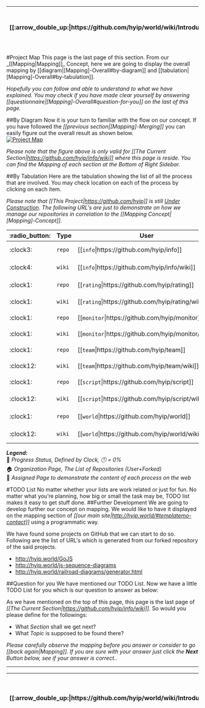 <table>
  <thead>
    <tr>
      <th>[[:arrow_double_up:|https://github.com/hyip/world/wiki/Introduction]]</th>
      <th>[[:arrow_up_small:|https://github.com/hyipworld/hyipworld.github.io/wiki/Introduction]]</th>
      <th>[[:rewind:|Introduction]] [[Intro|Introduction]]</th>
      <th>[[:arrow_backward:|[Mapping]-Overall]] [[Prev|[Mapping]-Overall]]</th>
      <th>[[:repeat:|maps]] [[Reload|maps]]</th>
      <th>Last :arrow_forward:</th>
      <th>[[Next|https://github.com/hyip/rating]] [[:fast_forward:|https://github.com/hyip/rating]]</th>
      <th>[[:arrow_down_small:|https://github.com/hyip/rating]]</th>
      <th>[[:arrow_double_down:|https://github.com/hyip/rating/wiki/Introduction]]</th>
    </tr>
  </thead>
</table>
#Project Map
This page is the last page of this section. From our _[[Mapping|Mapping]]_ Concept, here we are going to display the overall mapping by [[diagram|[Mapping]-Overall#by-diagram]] and [[tabulation|[Mapping]-Overall#by-tabulation]].  

_Hopefully you can follow and able to understand to what we have explained. You may check if you have made clear yourself by answering [[questionnaire|[Mapping]-Overall#question-for-you]] on the last of this page._

##By Diagram
Now it is your turn to familiar with the flow on our concept. If you have followed the _[[previous section|[Mapping]-Merging]]_ you can easily figure out the overall result as shown below.  
[![Project Map](https://hyipworld.github.io/images/github/doc/info.png)](https://tophyipmonitor.wordpress.com/hyip-world/) 
 
_Please note that the figure above is only valid for [[The Current Section|https://github.com/hyip/info/wiki]] where this page is reside. You can find the Mapping of each section at the Bottom of Right Sidebar._

##By Tabulation
Here are the tabulation showing the list of all the process that are involved. You may check location on each of the process by clicking on each item.

_Please note that [[This Project|https://github.com/hyip]] is still <u>Under Construction</u>. The following URL's are just to demonstrate on how we manage our repositories in correlation to the [[Mapping Concept|[Mapping]-Concept]]._
<table>
  <thead>
    <tr>
      <th>:radio_button:</th>
      <th>Type</th>
      <th>User</th>
      <th>Organization</th>
      <th>Platform</th>
      <th>Team</th>
      <th>Channel</th>
    </tr>
  </thead>
  <tbody>
    <tr>
      <td scope="row">:clock3:</td>
      <td scope="row"><code>repo</code></td>
      <td>[[<code>info</code>|https://github.com/hyip/info]]</td>
      <td>[[:house:|https://github.com/hyipworld]] [[hyip <code>world</code>|https://github.com/hyipworld/hyipworld.github.io]]</td>
      <td scope="row">-</td>
      <td scope="row">-</td>
      <td scope="row">-</td>
    </tr>
    <tr>
      <td scope="row">:clock4:</td>
      <td scope="row"><code>wiki</code></td>
      <td>[[<code>info</code>|https://github.com/hyip/info/wiki]]</td>
      <td>[[:cinema:|http://hyip.world/]] [[hyip <code>world</code>|https://github.com/hyipworld/hyipworld.github.io/wiki]]</td>
      <td scope="row">-</td>
      <td scope="row">-</td>
      <td scope="row">-</td>
    </tr>
    <tr>
      <td scope="row">:clock1:</td>
      <td scope="row"><code>repo</code></td>
      <td>[[<code>rating</code>|https://github.com/hyip/rating]]</td>
      <td>[[:house:|https://github.com/hyipmonitor]] [[hyip <code>monitor</code>|https://github.com/hyipmonitor/hyipmonitor.github.io]] </td>
      <td scope="row">-</td>
      <td scope="row">-</td>
      <td scope="row">-</td>
    </tr>
    <tr>
      <td scope="row">:clock1:</td>
      <td scope="row"><code>wiki</code></td>
      <td>[[<code>rating</code>|https://github.com/hyip/rating/wiki]]</td>
      <td>[[:cinema:|http://hyipmonitors.info/]] [[hyip <code>monitor|https://github.com/hyipmonitor/hyipmonitor.github.io/wiki]]</code></td>
      <td scope="row">-</td>
      <td scope="row">-</td>
      <td scope="row">-</td>
    </tr>
    <tr>
      <td scope="row">:clock1:</td>
      <td scope="row"><code>repo</code></td>
      <td>[[<code>monitor</code>|https://github.com/hyip/monitor]]</td>
      <td>[[:house:|https://github.com/hyiprating]] [[hyip <code>rating|https://github.com/hyiprating/hyiprating.github.io]]</code></td>
      <td scope="row">-</td>
      <td scope="row">-</td>
      <td scope="row">-</td>
    </tr>
    <tr>
      <td scope="row">:clock1:</td>
      <td scope="row"><code>wiki</code></td>
      <td>[[<code>monitor</code>|https://github.com/hyip/monitor/wiki]]</td>
      <td>[[:cinema:|http://tophyips.info/]] [[hyip <code>rating|https://github.com/hyiprating/hyiprating.github.io/wiki]]</code></td>
      <td scope="row">-</td>
      <td scope="row">-</td>
      <td scope="row">-</td>
    </tr>
    <tr>
      <td scope="row">:clock1:</td>
      <td scope="row"><code>repo</code></td>
      <td>[[<code>team</code>|https://github.com/hyip/team]]</td>
      <td>[[:house:|https://github.com/hyipscript]] [[hyip <code>script|https://github.com/hyipscript/hyipscript.github.io]]</code></td>
      <td scope="row">-</td>
      <td scope="row">-</td>
      <td scope="row">-</td>
    </tr>
    <tr>
      <td scope="row">:clock12:</td>
      <td scope="row"><code>wiki</code></td>
      <td>[[<code>team</code>|https://github.com/hyip/team/wiki]]</td>
      <td>[[:cinema:|http://hyipscript.info/]] [[hyip <code>script|https://github.com/hyipscript/hyipscript.github.io/wiki]]</code></td>
      <td scope="row">-</td>
      <td scope="row">-</td>
      <td scope="row">-</td>
    </tr>
    <tr>
      <td scope="row">:clock1:</td>
      <td scope="row"><code>repo</code></td>
      <td>[[<code>script</code>|https://github.com/hyip/script]]</td>
      <td>[[:house:|https://github.com/hyipteam]] [[hyip <code>team|https://github.com/hyipteam/hyipteam.github.io]]</code></td>
      <td scope="row">-</td>
      <td scope="row">-</td>
      <td scope="row">-</td>
    </tr>
    <tr>
      <td scope="row">:clock12:</td>
      <td scope="row"><code>wiki</code></td>
      <td>[[<code>script</code>|https://github.com/hyip/script/wiki]]</td>
      <td>[[:cinema:|http://team.hyip.world/]] [[hyip <code>team</code>|https://github.com/hyipteam/hyipteam.github.io/wiki]]</td>
      <td scope="row">-</td>
      <td scope="row">-</td>
      <td scope="row">-</td>
    </tr>
    <tr>
      <td scope="row">:clock1:</td>
      <td scope="row"><code>repo</code></td>
      <td>[[<code>world</code>|https://github.com/hyip/world]]</td>
      <td>[[:house:|https://github.com/hyipinfo]] [[hyip <code>info</code>|https://github.com/hyipinfo/hyipinfo.github.io]]</td>
      <td scope="row">-</td>
      <td scope="row">-</td>
      <td scope="row">-</td>
    </tr>
    <tr>
      <td scope="row">:clock12:</td>
      <td scope="row"><code>wiki</code></td>
      <td>[[<code>world</code>|https://github.com/hyip/world/wiki]]</td>
      <td>[[:cinema:|http://info.hyip.world/]] [[hyip <code>info</code>|https://github.com/hyipinfo/hyipinfo.github.io/wiki]]</td>
      <td scope="row">-</td>
      <td scope="row">-</td>
      <td scope="row">-</td>
    </tr>
  </tbody>
</table>

**_Legend:_**  
:radio_button: _Progress Status, Defined by Clock, :clock12: = 0%_  
:house: _Organization Page, The List of Repositories (User+Forked)_  
:cinema: _Assigned Page to demonstrate the content of each process on the web_  

#TODO List
No matter whether your lists are work related or just for fun. No matter what you’re planning, how big or small the task may be, TODO list makes it easy to get stuff done. 
##Further Development
We are going to develop further our concept on mapping. We would like to have it displayed on the mapping section of _[[our main site|http://hyip.world/#templatemo-contact]]_ using a programmatic way. 

We have found some projects on GitHub that we can start to do so. Following are the list of URL's which is generated from our forked repository of the said projects.
 
- http://hyip.world/GoJS  
- http://hyip.world/js-sequence-diagrams  
- http://hyip.world/railroad-diagrams/generator.html 
 
##Question for you
We have mentioned our TODO List. Now we have a little TODO List for you which is our question to answer as below: 

As we have mentioned on the top of this page, this page is the last page of _[[The Current Section|https://github.com/hyip/info/wiki]]_. So would you please define for the followings:
* What _Section_ shall we get next? 
* What _Topic_ is supposed to be found there?   
 
_Please carefully observe the mapping before you answer or consider to go [[back again|Mapping]]. If you are sure with your answer just click the **Next** Button below, see if your answer is correct.._
***
<table>
  <thead>
    <tr>
      <th>[[:arrow_double_up:|https://github.com/hyip/world/wiki/Introduction]]</th>
      <th>[[:arrow_up_small:|https://github.com/hyipworld/hyipworld.github.io/wiki/Introduction]]</th>
      <th>[[:rewind:|Introduction]] [[Intro|Introduction]]</th>
      <th>[[:arrow_backward:|[Mapping]-Merging]] [[Prev|[Mapping]-Merging]]</th>
      <th>[[:repeat:|[Mapping]-Overall]] [[Reload|[Mapping]-Overall]]</th>
      <th>Last :arrow_forward:</th>
      <th>[[Next|https://github.com/hyip/rating]] [[:fast_forward:|https://github.com/hyip/rating]]</th>
      <th>[[:arrow_down_small:|https://github.com/hyip/rating]]</th>
      <th>[[:arrow_double_down:|https://github.com/hyip/rating/wiki/Introduction]]</th>
    </tr>
  </thead>
</table>